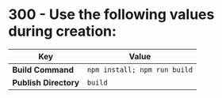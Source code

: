 # 300 - Use the following values during creation:

| Key | Value |
| -- | -- |
| **Build Command** | ```npm install; npm run build``` |
| **Publish Directory** | ```build``` |
